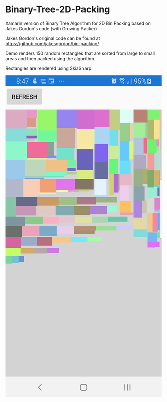 # Binary-Tree-2D-Packing
Xamarin version of Binary Tree Algorithm for 2D Bin Packing based on Jakes Gordon's code (with Growing Packer)

Jakes Gordon's original code can be found at https://github.com/jakesgordon/bin-packing/

Demo renders 150 random rectangles that are sorted from large to small areas and then packed using the algorithm.

Rectangles are rendered using SkiaSharp.

![Alt text](Screenshot.jpg?raw=true)
